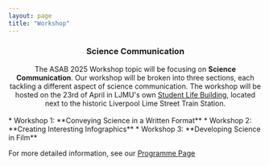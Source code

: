 ```yaml
---
layout: page
title: "Workshop"
---
```


### <center>Science Communication</center>
<div style="text-align: center;">The ASAB 2025 Workshop topic will be focusing on <b>Science Communication</b>. Our workshop will be broken into three sections, each tackling a different aspect of science communication.
The workshop will be hosted on the 23rd of April in LJMU's own <a href="[url](https://maps.app.goo.gl/8DWsNPFvSQrHEdg97)">Student Life Building</a>, located next to the historic Liverpool Lime Street Train Station. </div>  
<br>
* Workshop 1: **Conveying Science in a Written Format**
* Workshop 2: **Creating Interesting Infographics**
* Workshop 3: **Developing Science in Film**  

For more detailed information, see our [Programme Page](https://ASABSpring2025.github.io/Programme/)
